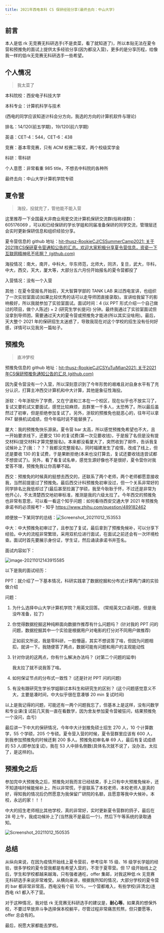 ```yaml
---
title: 2021年西电本科 CS 保研经验分享(最终去向：中山大学)
---
```


## 前言

本人是低 rk 无竞赛无科研选手(不是卖菜，看了就知道了)，所以本贴无法在夏令营和预推免的面试上提供太多经验分享(因为都没入营)，更多的是分享历程，给像我一样的低rk无竞赛无科研选手一些希望。

## 个人情况

> 我太菜了

本科院校：西安电子科技大学

本科专业：计算机科学与技术

(西电的同学应该知道计科会分方向，我选的方向的计算机软件与理论)

排名：14/120(前五学期)，19/120(前六学期)

英语：CET-4：544，CET-6：438

竞赛：基本零竞赛，只有 ACM 校赛二等奖，两个校级奖学金

科研：零科研

个人意愿：非常看重 985 title，不想去中科院的各种所

最终去向：中山大学计算机学院专硕

## 夏令营

> 海投，投就完了，管他能不能入营

这里推荐一下全国最大非商业用爱交流计算机保研交流群(俗称绿群)：605176069 ，可以和已经保研的学长学姐和同届准备保研的同学交流，管理层还会实时更新保研信息和组织经验分享。

夏令营信息的 github 地址：[hit-thusz-RookieCJ/CSSummerCamp2021: 关于2021年CS保研夏令营通知公告的汇总。欢迎大家积极分享夏令营信息，资瓷一下互联网精神吼不吼啊？ (github.com)](https://github.com/hit-thusz-RookieCJ/CSSummerCamp2021)

海投情况：南大，南开，中科大，华东师范，北师大，同济，复旦，武大，华科，中大，西交，天大，厦大等，大部分五六月份开始报名的夏令营都投了

入营情况：没有一个入营

其他：在夏令营报名开始前，天大智算学部的 TANK LAB 来过西电宣讲，也组织了一次实验室面试(如果比较优秀的话可以走导师团直接录取)。宣讲给我留下的影响极好，所以我就参加了实验室面试。面试时间：4 (以 PPT 形式介绍一个自己做过的项目，做个人陈述) + 2 (研究生学长提问) 分钟。最终我通过了实验室面试但没拿到导师团，需要通过天大的夏令营或预推免才能进(所以其实没啥用)。最后，天大整个 2021 年的保研招生太迷惑了，导致我现在对这个学校的招生没有任何好感，详情可以见我另一篇帖子。

## 预推免

> 直冲梦校

预推免信息的 github 地址：[hit-thusz-RookieCJ/CSYuTuiMian2021: 关于2021年CS保研预推免通知公告的汇总 (github.com)](https://github.com/hit-thusz-RookieCJ/CSYuTuiMian2021)

因为夏令营没有一个入营，所以深刻意识到了今年形势的艰难且对自身水平有了充分认识，打算主冲西交计算机和中大计算，其他是象征性海投。

浙软：今年浙软升了学费，又在宁波和三本在一个校区，现在似乎也不放实习了，复试又要机试又要面试，感觉比较麻烦，且群里一千多人，太恐怖了。所以最后虽然过了初审，但是拒绝参加复试了。另外，浙软的预推免也挺恶心的，往年可以拿 PAT 替换机试成绩，但今年临时说不能替换了。

厦大：我的预推免快乐源泉。夏令营 bar 太高，所以感觉预推免希望也不大，且一开始要求线下，还要交 130 的复试费(第一次见要收钱)，于是报了名但是没有提交材料(提交材料才算完整报名)。本来都没看厦大了，突然收到了邮件，告诉我复试候补上了(我：？？？我都没完整报名)，同时福建发生了疫情，改成了线上，但还是要收 130 的复试费，于是果断拒绝(本来也没打算去，复试还要收钱连尝试都不想尝试了)。另外，看了看复试名单，感觉生源好像也不是很好，夏令营你对我爱答不理，预推免我让你高攀不起。

西交：预推免的时候真的挺想去西交的，还联系了两个老师，两个老师都愿意接收我，当然前提是过了预推免。最后西交计科预推免初审没过，但一个关系非常好的同学排名比我低却过了(最后甚至捡漏了学硕，我至今耿耿于怀，不过还是非常为他开心)，不太清楚西交地初审标准，推测是我的六级太拉了。今年西交的预推免也非常有意思，可以看一看这个知乎问题：如何看待西安交通大学 2021 年预推免承诺书的必须报考? - 知乎 https://www.zhihu.com/question/489182462

顺便放一下某同学的总结：![Screenshot_20211012_153553](https://gitee.com/Cody-sun/cloud-img/raw/master/img/Screenshot_20211012_153553.jpg)

中大：中大预推免初审过了，且参加了复试，最后拿到了预推免候补，可以分享下经验。中大的流程非常繁琐，采用双机位进行面试，在面试之前还会有一次环境检查。面试时首先要展示身份证，学生证，然后诵读承诺书并签名。

面试内容如下：

![image-20211012143915585](https://gitee.com/Cody-sun/cloud-img/raw/master/img/image-20211012143915585.png)

以下是我的面试经历：

PPT：就介绍了一下基本情况，科研实践拿了数据挖掘和分布式计算两门课的实验做介绍

问题：

1. 为什么选择中山大学计算机学院？用英文回答。	(常规英文口语问题，但是我没咋准备，拉了)

2. 你觉得数据挖掘这种纯粹面向数据作推荐有什么问题吗？	(针对我的 PPT 问的问题，数据挖掘其中一个实验是根据用户对电影的打分对不同用户做推荐)

   正如前文所说，我是零科研，一脸懵逼，其实不想说答了啥，但因为问题相扣，就讲一下。我随便答了两点，数据可能有问题和用户的主观能动性

3. 针对你说的这两点，你有什么解决办法吗？	(对第二个问题的延申)

   我太拉了就不说我答了啥。

4. 如何保证节点的分布式一致性？	(还是针对 PPT 问的问题)

5. 有没有跟研究生学长学姐聊过本科生和研究生的区别？	(这个问题感觉意义不大，主要是凑时间，中大似乎很在意凑够 20 min 复试时间)

以上是我记得的问题，可能还有一两个问题我忘了，但基本上是这样，没有问数学和专业课(复试前几天我一直在看数学，因为舍友参加夏令营被狂问，结果预推免一个没问，血亏)

最后讲一下中大的保研情况，今年中大计划推免硕士招生 270 人，10 个计算数学，55 个学硕，205 个专硕。夏令营入营的时候，夏令营群里应该有 600 人，到我参加预推免的时候还剩 200 多人。预推免初审名单 69 人，最后有复试成绩的 53 人(即参加复试)，我在 53 人中排名倒数(具体名次就不说了，没办法，太拉了，是这样的)。

## 预推免之后

参加完中大预推免之后，预推免对我而言已经结束，手上只有中大预推免候补，还不知道啥时候能候补上，所以非常慌，于是联系了本校老师，本校老师人是真的好，得知我的情况后仍然愿意为我保留广研院的名额，且愿意等我中大候补。本校，永远的家！！！

中大的招生老师相比其他学校，真的非常好，实时更新夏令营群的鸽子，最后在 28 号上午，我成功候补上了(当然我不是最后一个)，然后下午等系统的录取通知。

![Screenshot_20211012_150535](https://gitee.com/Cody-sun/cloud-img/raw/master/img/Screenshot_20211012_150535.jpg)

## 总结

从纵向来说，在因为疫情开始线上夏令营前，参考往年 15 级、16 级学长学姐的经验，很多学校的夏令营我都是有希望入营的，不至于夏零营。但 17 级开始线上之后，学生和学校都越来越海，只有强者通吃，offer 集邮，对我这种低 rk 无竞赛无科研选手来说非常难受。从横向来讲，根据我所知的情况，大部分学校的夏令营的 bar 都非常非常高，西电没有个前 10%，一个营都难入，有些学校(非清北)连西电 rk1 都入不了营。

对于这种情况，我对低 rk 无竞赛无科研选手的建议是，**耐心等**。如果真的想保外校，不要过早放弃斗争选择保本校躺平，尽管过程非常痛苦煎熬，但只要愿等，offer 总会有的。

最后，祝愿大家都能去梦校。